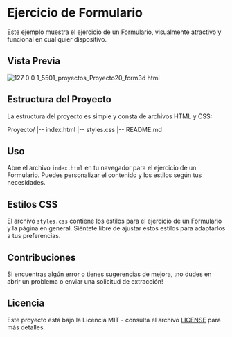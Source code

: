 # Ejercicio de Formulario

Este ejemplo muestra el ejercicio de un Formulario, visualmente atractivo y funcional en cual quier dispositivo.

## Vista Previa

![127 0 0 1_5501_proyectos_Proyecto20_form3d html](https://github.com/diegudeveloper/20projects/assets/62949966/2d94aa0f-ed15-45fc-b415-745d0c61db47)


## Estructura del Proyecto

La estructura del proyecto es simple y consta de archivos HTML y CSS:

Proyecto/
|-- index.html
|-- styles.css
|-- README.md


## Uso

Abre el archivo `index.html` en tu navegador para el ejercicio de un Formulario. Puedes personalizar el contenido y los estilos según tus necesidades.

## Estilos CSS

El archivo `styles.css` contiene los estilos para el ejercicio de un Formulario y la página en general. Siéntete libre de ajustar estos estilos para adaptarlos a tus preferencias.

## Contribuciones

Si encuentras algún error o tienes sugerencias de mejora, ¡no dudes en abrir un problema o enviar una solicitud de extracción!

## Licencia

Este proyecto está bajo la Licencia MIT - consulta el archivo [LICENSE](./LICENSE) para más detalles.
